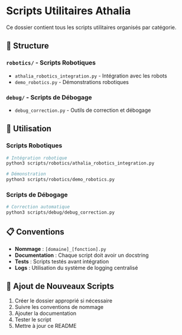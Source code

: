# Scripts Utilitaires Athalia

Ce dossier contient tous les scripts utilitaires organisés par catégorie.

## 📁 **Structure**

### `robotics/` - Scripts Robotiques
- `athalia_robotics_integration.py` - Intégration avec les robots
- `demo_robotics.py` - Démonstrations robotiques

### `debug/` - Scripts de Débogage
- `debug_correction.py` - Outils de correction et débogage

## 🚀 **Utilisation**

### Scripts Robotiques
```bash
# Intégration robotique
python3 scripts/robotics/athalia_robotics_integration.py

# Démonstration
python3 scripts/robotics/demo_robotics.py
```

### Scripts de Débogage
```bash
# Correction automatique
python3 scripts/debug/debug_correction.py
```

## 📋 **Conventions**

- **Nommage** : `[domaine]_[fonction].py`
- **Documentation** : Chaque script doit avoir un docstring
- **Tests** : Scripts testés avant intégration
- **Logs** : Utilisation du système de logging centralisé

## 🔧 **Ajout de Nouveaux Scripts**

1. Créer le dossier approprié si nécessaire
2. Suivre les conventions de nommage
3. Ajouter la documentation
4. Tester le script
5. Mettre à jour ce README 